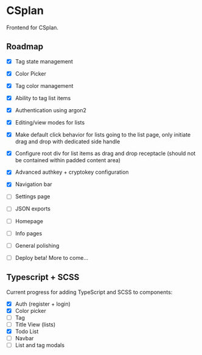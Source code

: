 # CSplan
Frontend for CSplan.

## Roadmap
- [x] Tag state management
- [x] Color Picker
- [x] Tag color management
- [x] Ability to tag list items
- [x] Authentication using argon2
- [x] Editing/view modes for lists

- [x] Make default click behavior for lists going to the list page, only initiate drag and drop with dedicated side handle
- [x] Configure root div for list items as drag and drop receptacle (should not be contained within padded content area)

- [x] Advanced authkey + cryptokey configuration
- [x] Navigation bar
- [ ] Settings page
- [ ] JSON exports
- [ ] Homepage
- [ ] Info pages
- [ ] General polishing
- [ ] Deploy beta!
More to come...

## Typescript + SCSS
Current progress for adding TypeScript and SCSS to components:
- [x] Auth (register + login)
- [x] Color picker
- [ ] Tag
- [ ] Title View (lists)
- [x] Todo List
- [ ] Navbar
- [ ] List and tag modals
